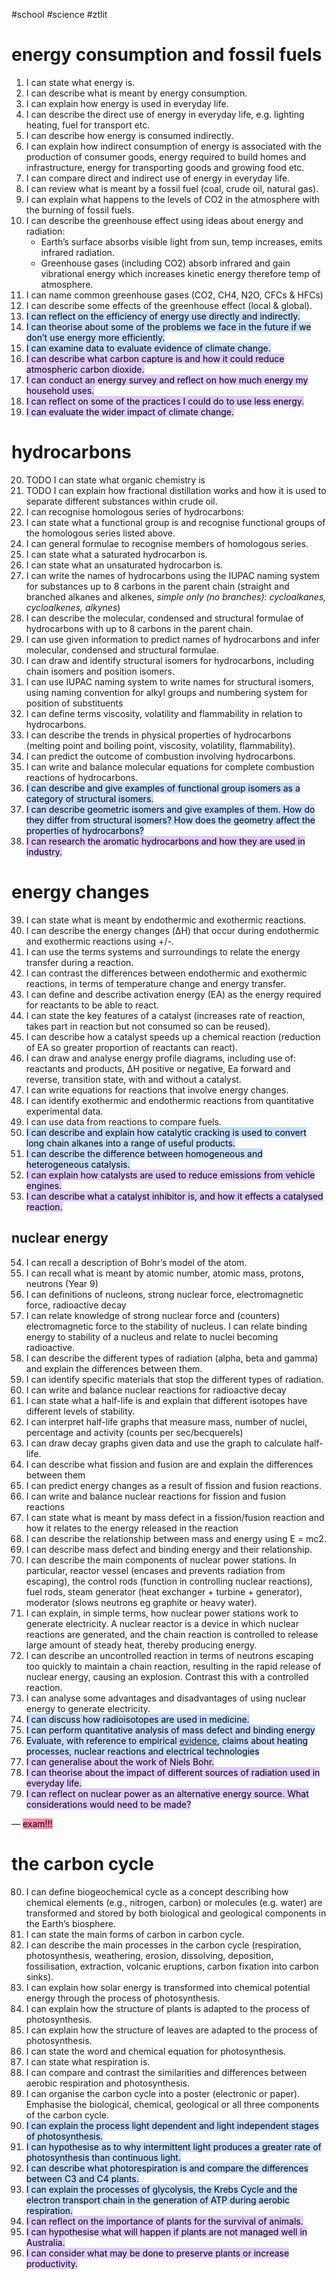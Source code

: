#school #science #ztlit
# energy consumption and fossil fuels

1. I can state what energy is.
2. I can describe what is meant by energy consumption.
3. I can explain how energy is used in everyday life.
4. I can describe the direct use of energy in everyday life, e.g. lighting heating, fuel for transport etc.
5. I can describe how energy is consumed indirectly.
6. I can explain how indirect consumption of energy is associated with the production of consumer goods, energy required to build homes and infrastructure, energy for transporting goods and growing food etc.
7. I can compare direct and indirect use of energy in everyday life.
8. I can review what is meant by a fossil fuel (coal, crude oil, natural gas).
9. I can explain what happens to the levels of CO2 in the atmosphere with the burning of fossil fuels.
10. I can describe the greenhouse effect using ideas about energy and radiation:
    - Earth’s surface absorbs visible light from sun, temp increases, emits infrared radiation.
    - Greenhouse gases (including CO2) absorb infrared and gain vibrational energy which increases kinetic energy therefore temp of atmosphere.
11. I can name common greenhouse gases (CO2, CH4, N2O, CFCs & HFCs)
12. I can describe some effects of the greenhouse effect (local & global).
13. <mark style="background: #ADCCFFA6;">I can reflect on the efficiency of energy use directly and indirectly.</mark>
14. <mark style="background: #ADCCFFA6;">I can theorise about some of the problems we face in the future if we don’t use energy more efficiently.</mark>
15. <mark style="background: #ADCCFFA6;">I can examine data to evaluate evidence of climate change.</mark>
16. <mark style="background: #D2B3FFA6;">I can describe what carbon capture is and how it could reduce atmospheric carbon dioxide.</mark>
17. <mark style="background: #D2B3FFA6;">I can conduct an energy survey and reflect on how much energy my household uses.</mark>
18. <mark style="background: #D2B3FFA6;">I can reflect on some of the practices I could do to use less energy.</mark>
19. <mark style="background: #D2B3FFA6;">I can evaluate the wider impact of climate change.</mark>

# hydrocarbons

20. TODO I can state what organic chemistry is
21. TODO I can explain how fractional distillation works and how it is used to separate different substances within crude oil.
22. I can recognise homologous series of hydrocarbons:
23. I can state what a functional group is and recognise functional groups of the homologous series listed above.
24. I can general formulae to recognise members of homologous series.
25. I can state what a saturated hydrocarbon is.
26. I can state what an unsaturated hydrocarbon is.
27. I can write the names of hydrocarbons using the IUPAC naming system for substances up to 8 carbons in the parent chain (straight and branched alkanes and alkenes, _simple only (no branches): cycloalkanes, cycloalkenes, alkynes_)
28. I can describe the molecular, condensed and structural formulae of hydrocarbons with up to 8 carbons in the parent chain.
29. I can use given information to predict names of hydrocarbons and infer molecular, condensed and structural formulae.
30. I can draw and identify structural isomers for hydrocarbons, including chain isomers and position isomers.
31. I can use IUPAC naming system to write names for structural isomers, using naming convention for alkyl groups and numbering system for position of substituents
32. I can define terms viscosity, volatility and flammability in relation to hydrocarbons.
33. I can describe the trends in physical properties of hydrocarbons (melting point and boiling point, viscosity, volatility, flammability).
34. I can predict the outcome of combustion involving hydrocarbons.
35. I can write and balance molecular equations for complete combustion reactions of hydrocarbons.
36. <mark style="background: #ADCCFFA6;">I can describe and give examples of functional group isomers as a category of structural isomers.</mark>
37. <mark style="background: #ADCCFFA6;">I can describe geometric isomers and give examples of them. How do they differ from structural isomers? How does the geometry affect the properties of hydrocarbons?</mark>
38. <mark style="background: #D2B3FFA6;">I can research the aromatic hydrocarbons and how they are used in industry.</mark>

# energy changes

39. I can state what is meant by endothermic and exothermic reactions.
40. I can describe the energy changes (ΔH) that occur during endothermic and exothermic reactions using +/-.
41. I can use the terms systems and surroundings to relate the energy transfer during a reaction.
42. I can contrast the differences between endothermic and exothermic reactions, in terms of temperature change and energy transfer.
43. I can define and describe activation energy (EA) as the energy required for reactants to be able to react.
44. I can state the key features of a catalyst (increases rate of reaction, takes part in reaction but not consumed so can be reused).
45. I can describe how a catalyst speeds up a chemical reaction (reduction of EA so greater proportion of reactants can react).
46. I can draw and analyse energy profile diagrams, including use of: reactants and products, ∆H positive or negative, Ea forward and reverse, transition state, with and without a catalyst.
47. I can write equations for reactions that involve energy changes.
48. I can identify exothermic and endothermic reactions from quantitative experimental data.
49. I can use data from reactions to compare fuels.
50. <mark style="background: #ADCCFFA6;">I can describe and explain how catalytic cracking is used to convert long chain alkanes into a range of useful products.</mark>
51. <mark style="background: #ADCCFFA6;">I can describe the difference between homogeneous and heterogeneous catalysis.</mark>
52. <mark style="background: #D2B3FFA6;">I can explain how catalysts are used to reduce emissions from vehicle engines.</mark>
53. <mark style="background: #D2B3FFA6;">I can describe what a catalyst inhibitor is, and how it effects a catalysed reaction.</mark>

## nuclear energy

54. I can recall a description of Bohr’s model of the atom.
55. I can recall what is meant by atomic number, atomic mass, protons, neutrons (Year 9)
56. I can definitions of nucleons, strong nuclear force, electromagnetic force, radioactive decay
57. I can relate knowledge of strong nuclear force and (counters) electromagnetic force to the stability of nucleus. I can relate binding energy to stability of a nucleus and relate to nuclei becoming radioactive.
58. I can describe the different types of radiation (alpha, beta and gamma) and explain the differences between them.
59. I can identify specific materials that stop the different types of radiation.
60. I can write and balance nuclear reactions for radioactive decay
61. I can state what a half-life is and explain that different isotopes have different levels of stability.
62. I can interpret half-life graphs that measure mass, number of nuclei, percentage and activity (counts per sec/becquerels)
63. I can draw decay graphs given data and use the graph to calculate half-life.
64. I can describe what fission and fusion are and explain the differences between them
65. I can predict energy changes as a result of fission and fusion reactions.
66. I can write and balance nuclear reactions for fission and fusion reactions
67. I can state what is meant by mass defect in a fission/fusion reaction and how it relates to the energy released in the reaction
68. I can describe the relationship between mass and energy using E = mc2.
69. I can describe mass defect and binding energy and their relationship.
70. I can describe the main components of nuclear power stations. In particular, reactor vessel (encases and prevents radiation from escaping), the control rods (function in controlling nuclear reactions), fuel rods, steam generator (heat exchanger + turbine + generator), moderator (slows neutrons eg graphite or heavy water).
71. I can explain, in simple terms, how nuclear power stations work to generate electricity. A nuclear reactor is a device in which nuclear reactions are generated, and the chain reaction is controlled to release large amount of steady heat, thereby producing energy.
72. I can describe an uncontrolled reaction in terms of neutrons escaping too quickly to maintain a chain reaction, resulting in the rapid release of nuclear energy, causing an explosion. Contrast this with a controlled reaction.
73. I can analyse some advantages and disadvantages of using nuclear energy to generate electricity.
74. <mark style="background: #ADCCFFA6;">I can discuss how radioisotopes are used in medicine.</mark>
75. <mark style="background: #ADCCFFA6;">I can perform quantitative analysis of mass defect and binding energy</mark>
76. <mark style="background: #ADCCFFA6;">Evaluate, with reference to empirical <a href="http://www.australiancurriculum.edu.au/glossary/popup?a=SSCSPH&t=Evidence">evidence</a>, claims about heating processes, nuclear reactions and electrical technologies</mark>
77. <mark style="background: #D2B3FFA6;">I can generalise about the work of Niels Bohr.</mark>
78. <mark style="background: #D2B3FFA6;">I can theorise about the impact of different sources of radiation used in everyday life.</mark>
79. <mark style="background: #D2B3FFA6;">I can reflect on nuclear power as an alternative energy source. What considerations would need to be made?</mark>

— <mark style="background: #FF5582A6;">exam!!!</mark>

# the carbon cycle

80. I can define biogeochemical cycle as a concept describing how chemical elements (e.g., nitrogen, carbon) or molecules (e.g. water) are transformed and stored by both biological and geological components in the Earth’s biosphere.
81. I can state the main forms of carbon in carbon cycle.
82. I can describe the main processes in the carbon cycle (respiration, photosynthesis, weathering, erosion, dissolving, deposition, fossilisation, extraction, volcanic eruptions, carbon fixation into carbon sinks).
83. I can explain how solar energy is transformed into chemical potential energy through the process of photosynthesis.
84. I can explain how the structure of plants is adapted to the process of photosynthesis.
85. I can explain how the structure of leaves are adapted to the process of photosynthesis.
86. I can state the word and chemical equation for photosynthesis.
87. I can state what respiration is.
88. I can compare and contrast the similarities and differences between aerobic respiration and photosynthesis.
89. I can organise the carbon cycle into a poster (electronic or paper). Emphasise the biological, chemical, geological or all three components of the carbon cycle.
90. <mark style="background: #ADCCFFA6;">I can explain the process light dependent and light independent stages of photosynthesis.</mark>
91. <mark style="background: #ADCCFFA6;">I can hypothesise as to why intermittent light produces a greater rate of photosynthesis than continuous light.</mark>
92. <mark style="background: #ADCCFFA6;">I can describe what photorespiration is and compare the differences between C3 and C4 plants.</mark>
93. <mark style="background: #ADCCFFA6;">I can explain the processes of glycolysis, the Krebs Cycle and the electron transport chain in the generation of ATP during aerobic respiration.</mark>
94. <mark style="background: #D2B3FFA6;">I can reflect on the importance of plants for the survival of animals.</mark>
95. <mark style="background: #D2B3FFA6;">I can hypothesise what will happen if plants are not managed well in Australia.</mark>
96. <mark style="background: #D2B3FFA6;">I can consider what may be done to preserve plants or increase productivity.</mark>